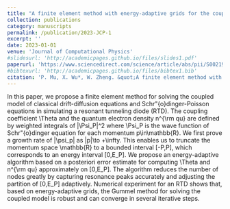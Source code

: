 ```yaml
---
title: "A finite element method with energy-adaptive grids for the coupled Schrodinger-Poisson-Drift-Diffusion model"
collection: publications
category: manuscripts
permalink: /publication/2023-JCP-1
excerpt: ''
date: 2023-01-01
venue: 'Journal of Computational Physics'
#slidesurl: 'http://academicpages.github.io/files/slides1.pdf'
paperurl: 'https://www.sciencedirect.com/science/article/abs/pii/S002199912300623X'
#bibtexurl: 'http://academicpages.github.io/files/bibtex1.bib'
citation: 'P. Mu, X. Wu*, W. Zheng. &quot;A finite element method with energy-adaptive grids for the coupled Schrodinger-Poisson-Drift-Diffusion model.&quot; <i>Journal of Computational Physics</i>. 495, 112528, 2023.'
---
```


In this paper, we propose a finite element method for solving the coupled model of classical drift-diffusion equations and Schr\"{o}dinger-Poisson equations in simulating a resonant tunneling diode (RTD). The coupling coefficient \Theta and the quantum electron density n^{\rm qu} are defined by weighted integrals of |\Psi_P|^2 where \Psi_P is the wave function of Schr\"{o}dinger equation for each momentum p\in\mathbb{R}. We first prove a growth rate of |\psi_p| as |p|\to +\infty. This enables us to truncate the momentum space \mathbb{R} to a bounded interval [-P,P], which corresponds to an energy interval [0,E_P]. We propose an energy-adaptive algorithm based on a posteriori error estimate for computing \Theta and n^{\rm qu} approximately on [0,E_P]. The algorithm reduces the number of nodes greatly by capturing resonance peaks accurately and adjusting the partition of [0,E_P] adaptively. Numerical experiment for an RTD shows that, based on energy-adaptive grids, the Gummel method for solving the coupled model is robust and can converge in several iterative steps.
